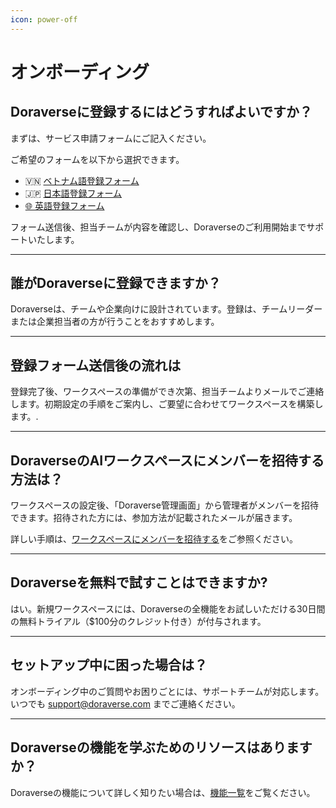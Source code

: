 ```yaml
---
icon: power-off
---
```


# オンボーディング

## Doraverseに登録するにはどうすればよいですか？

まずは、サービス申請フォームにご記入ください。

ご希望のフォームを以下から選択できます。

* 🇻🇳 [ベトナム語登録フォーム](https://tally.so/r/mOrdAa)
* 🇯🇵 [日本語登録フォーム](https://tally.so/r/nrgGl2)
* [🌐 英語登録フォーム](https://tally.so/r/wvgEX8)

フォーム送信後、担当チームが内容を確認し、Doraverseのご利用開始までサポートいたします。

***

## 誰がDoraverseに登録できますか？

Doraverseは、チームや企業向けに設計されています。登録は、チームリーダーまたは企業担当者の方が行うことをおすすめします。

***

## 登録フォーム送信後の流れは

登録完了後、ワークスペースの準備ができ次第、担当チームよりメールでご連絡します。初期設定の手順をご案内し、ご要望に合わせてワークスペースを構築します。.

***

## DoraverseのAIワークスペースにメンバーを招待する方法は？

ワークスペースの設定後、「Doraverse管理画面」から管理者がメンバーを招待できます。招待された方には、参加方法が記載されたメールが届きます。

詳しい手順は、[ワークスペースにメンバーを招待する](https://doraverse.gitbook.io/docs/member-management#invite-member-into-workspace)をご参照ください。

***

## Doraverseを無料で試すことはできます&#x304B;**?**

はい。新規ワークスペースには、Doraverseの全機能をお試しいただける30日間の無料トライアル（$100分のクレジット付き）が付与されます。

***

## セットアップ中に困った場合は？

オンボーディング中のご質問やお困りごとには、サポートチームが対応します。いつでも [support@doraverse.com](mailto:support@doraverse.com) までご連絡ください。

***

## Doraverseの機能を学ぶためのリソースはありますか？

Doraverseの機能について詳しく知りたい場合は、[機能一覧](https://doraverse.gitbook.io/docs/feature-list)をご覧ください。
